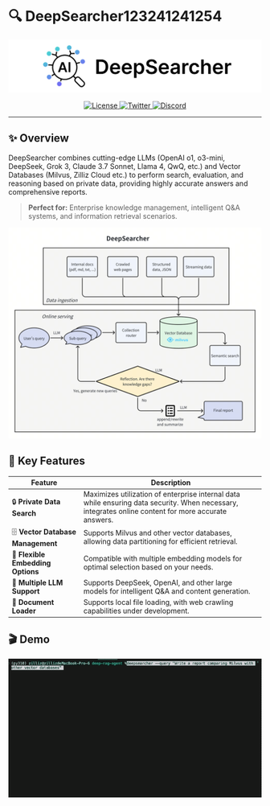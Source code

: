 # 🔍 DeepSearcher123241241254

![DeepSearcher](./assets/pic/logo.png)

<div align="center">

  <a href="https://opensource.org/licenses/Apache-2.0">
    <img height="28" src="https://img.shields.io/badge/License-Apache%202.0-blue.svg?style=flat" alt="License">
  </a>
  <a href="https://twitter.com/zilliz_universe">
    <img height="28" src="https://img.shields.io/badge/Follow-%40Zilliz-1DA1F2?style=flat&logo=twitter" alt="Twitter">
  </a>
  <a href="https://discord.gg/mKc3R95yE5">
    <img height="28" src="https://img.shields.io/badge/Discord-Join%20Chat-5865F2?style=flat&logo=discord&logoColor=white" alt="Discord">
  </a>

</div>


---

## ✨ Overview

DeepSearcher combines cutting-edge LLMs (OpenAI o1, o3-mini, DeepSeek, Grok 3, Claude 3.7 Sonnet, Llama 4, QwQ, etc.) and Vector Databases (Milvus, Zilliz Cloud etc.) to perform search, evaluation, and reasoning based on private data, providing highly accurate answers and comprehensive reports.

> **Perfect for:** Enterprise knowledge management, intelligent Q&A systems, and information retrieval scenarios.


![Architecture](./assets/pic/deep-searcher-arch.png)


## 🚀 Key Features

| Feature | Description |
|---------|-------------|
| 🔒 **Private Data Search** | Maximizes utilization of enterprise internal data while ensuring data security. When necessary, integrates online content for more accurate answers. |
| 🗄️ **Vector Database Management** | Supports Milvus and other vector databases, allowing data partitioning for efficient retrieval. |
| 🧩 **Flexible Embedding Options** | Compatible with multiple embedding models for optimal selection based on your needs. |
| 🤖 **Multiple LLM Support** | Supports DeepSeek, OpenAI, and other large models for intelligent Q&A and content generation. |
| 📄 **Document Loader** | Supports local file loading, with web crawling capabilities under development. |

## 🎬 Demo
  
![Demo](./assets/pic/demo.gif)
  